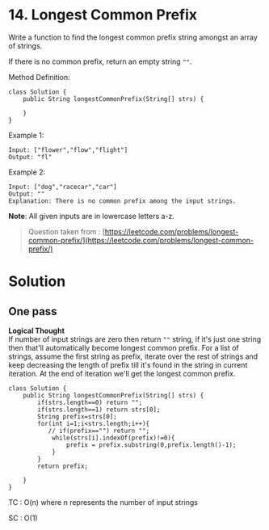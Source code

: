 # 14. Longest Common Prefix

Write a function to find the longest common prefix string amongst an array of strings.

If there is no common prefix, return an empty string  `""`.


Method Definition:

    class Solution {
        public String longestCommonPrefix(String[] strs) {
            
        }
    }

Example 1:

    Input: ["flower","flow","flight"]
    Output: "fl"

Example 2:

    Input: ["dog","racecar","car"]
    Output: ""
    Explanation: There is no common prefix among the input strings.

**Note**:
All given inputs are in lowercase letters a-z.

> Question taken from :
> [https://leetcode.com/problems/longest-common-prefix/](https://leetcode.com/problems/longest-common-prefix/)

# Solution
## One pass
**Logical Thought**  
If number of input strings are zero then return `""` string, if it's just one string then that'll automatically become longest common prefix. For a list of strings, assume the first string as prefix, iterate over the rest of strings and keep decreasing the length of prefix till it's found in the string in current iteration. At the end of iteration we'll get the longest common prefix.

```
class Solution {
    public String longestCommonPrefix(String[] strs) {
        if(strs.length==0) return "";
        if(strs.length==1) return strs[0];
        String prefix=strs[0];
        for(int i=1;i<strs.length;i++){
           // if(prefix=="") return "";
            while(strs[i].indexOf(prefix)!=0){
                prefix = prefix.substring(0,prefix.length()-1);
            }
        }
        return prefix;
        
    }
}
```

TC : O(n) where n represents the number of input strings

SC : O(1)
